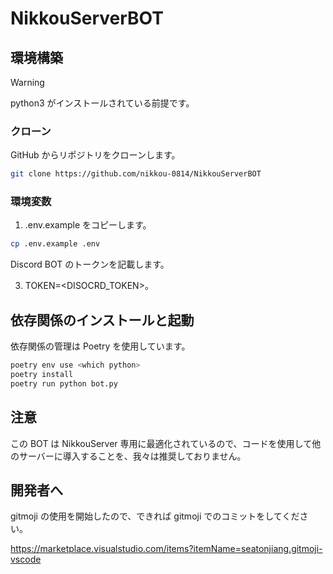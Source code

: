 # NikkouServerBOT

## 環境構築

> [!WARNING]
> python3 がインストールされている前提です。

### クローン

GitHub からリポジトリをクローンします。

```bash
git clone https://github.com/nikkou-0814/NikkouServerBOT
```

### 環境変数

1. .env.example をコピーします。

```bash
cp .env.example .env
```

Discord BOT のトークンを記載します。

3. TOKEN=<DISOCRD_TOKEN>。

## 依存関係のインストールと起動

依存関係の管理は Poetry を使用しています。

```bash
poetry env use <which python>
poetry install
poetry run python bot.py
```

## 注意

この BOT は NikkouServer 専用に最適化されているので、コードを使用して他のサーバーに導入することを、我々は推奨しておりません。

## 開発者へ

gitmoji の使用を開始したので、できれば gitmoji でのコミットをしてください。

https://marketplace.visualstudio.com/items?itemName=seatonjiang.gitmoji-vscode
